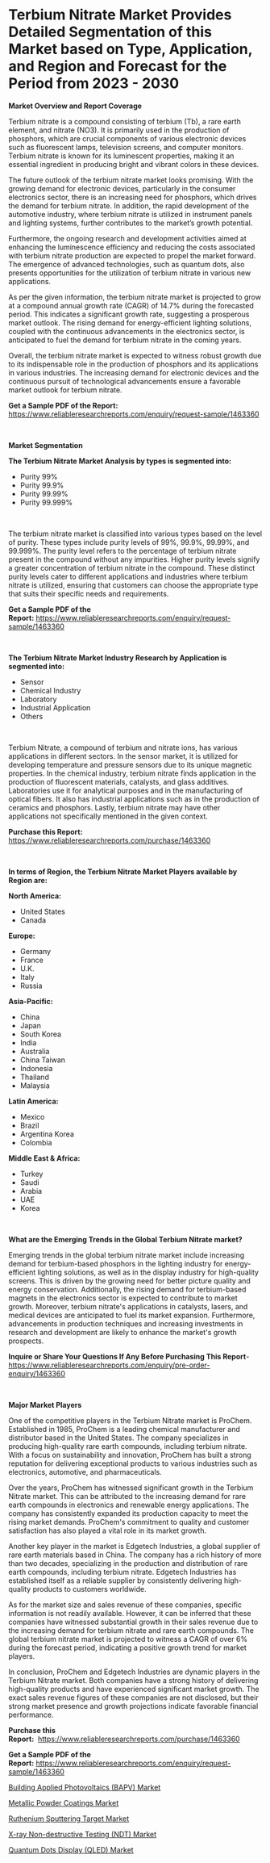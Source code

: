 <p><h1>Terbium Nitrate Market Provides Detailed Segmentation of this Market based on Type, Application, and Region and Forecast for the Period from 2023 - 2030</h1></p><p><strong>Market Overview and Report Coverage</strong></p>
<p><p>Terbium nitrate is a compound consisting of terbium (Tb), a rare earth element, and nitrate (NO3). It is primarily used in the production of phosphors, which are crucial components of various electronic devices such as fluorescent lamps, television screens, and computer monitors. Terbium nitrate is known for its luminescent properties, making it an essential ingredient in producing bright and vibrant colors in these devices.</p><p>The future outlook of the terbium nitrate market looks promising. With the growing demand for electronic devices, particularly in the consumer electronics sector, there is an increasing need for phosphors, which drives the demand for terbium nitrate. In addition, the rapid development of the automotive industry, where terbium nitrate is utilized in instrument panels and lighting systems, further contributes to the market’s growth potential.</p><p>Furthermore, the ongoing research and development activities aimed at enhancing the luminescence efficiency and reducing the costs associated with terbium nitrate production are expected to propel the market forward. The emergence of advanced technologies, such as quantum dots, also presents opportunities for the utilization of terbium nitrate in various new applications.</p><p>As per the given information, the terbium nitrate market is projected to grow at a compound annual growth rate (CAGR) of 14.7% during the forecasted period. This indicates a significant growth rate, suggesting a prosperous market outlook. The rising demand for energy-efficient lighting solutions, coupled with the continuous advancements in the electronics sector, is anticipated to fuel the demand for terbium nitrate in the coming years.</p><p>Overall, the terbium nitrate market is expected to witness robust growth due to its indispensable role in the production of phosphors and its applications in various industries. The increasing demand for electronic devices and the continuous pursuit of technological advancements ensure a favorable market outlook for terbium nitrate.</p></p>
<p><strong>Get a Sample PDF of the Report:</strong> <a href="https://www.reliableresearchreports.com/enquiry/request-sample/1463360">https://www.reliableresearchreports.com/enquiry/request-sample/1463360</a></p>
<p>&nbsp;</p>
<p><strong>Market Segmentation</strong></p>
<p><strong>The Terbium Nitrate Market Analysis by types is segmented into:</strong></p>
<p><ul><li>Purity 99%</li><li>Purity 99.9%</li><li>Purity 99.99%</li><li>Purity 99.999%</li></ul></p>
<p>&nbsp;</p>
<p><p>The terbium nitrate market is classified into various types based on the level of purity. These types include purity levels of 99%, 99.9%, 99.99%, and 99.999%. The purity level refers to the percentage of terbium nitrate present in the compound without any impurities. Higher purity levels signify a greater concentration of terbium nitrate in the compound. These distinct purity levels cater to different applications and industries where terbium nitrate is utilized, ensuring that customers can choose the appropriate type that suits their specific needs and requirements.</p></p>
<p><strong>Get a Sample PDF of the Report:</strong>&nbsp;<a href="https://www.reliableresearchreports.com/enquiry/request-sample/1463360">https://www.reliableresearchreports.com/enquiry/request-sample/1463360</a></p>
<p>&nbsp;</p>
<p><strong>The Terbium Nitrate Market Industry Research by Application is segmented into:</strong></p>
<p><ul><li>Sensor</li><li>Chemical Industry</li><li>Laboratory</li><li>Industrial Application</li><li>Others</li></ul></p>
<p>&nbsp;</p>
<p><p>Terbium Nitrate, a compound of terbium and nitrate ions, has various applications in different sectors. In the sensor market, it is utilized for developing temperature and pressure sensors due to its unique magnetic properties. In the chemical industry, terbium nitrate finds application in the production of fluorescent materials, catalysts, and glass additives. Laboratories use it for analytical purposes and in the manufacturing of optical fibers. It also has industrial applications such as in the production of ceramics and phosphors. Lastly, terbium nitrate may have other applications not specifically mentioned in the given context.</p></p>
<p><strong>Purchase this Report:</strong>&nbsp; <a href="https://www.reliableresearchreports.com/purchase/1463360">https://www.reliableresearchreports.com/purchase/1463360</a></p>
<p>&nbsp;</p>
<p><strong>In terms of Region, the Terbium Nitrate Market Players available by Region are:</strong></p>
<p>
    <p> <strong> North America: </strong>
        <ul>
            <li>United States</li>
            <li>Canada</li>
        </ul>
        </p> 
    <p> <strong> Europe: </strong>
        <ul>
            <li>Germany</li>
            <li>France</li>
            <li>U.K.</li>
            <li>Italy</li>
            <li>Russia</li>
        </ul>
        </p> 
    <p> <strong> Asia-Pacific: </strong>
        <ul>
            <li>China</li>
            <li>Japan</li>
            <li>South Korea</li>
            <li>India</li>
            <li>Australia</li>
            <li>China Taiwan</li>
            <li>Indonesia</li>
            <li>Thailand</li>
            <li>Malaysia</li>
        </ul>
        </p> 
    <p> <strong> Latin America: </strong>
        <ul>
            <li>Mexico</li>
            <li>Brazil</li>
            <li>Argentina Korea</li>
            <li>Colombia</li>
        </ul>
        </p> 
    <p> <strong> Middle East & Africa: </strong>
        <ul>
            <li>Turkey</li>
            <li>Saudi</li>
            <li>Arabia</li>
            <li>UAE</li>
            <li>Korea</li>
        </ul>
    </p>
    </p>
<p>&nbsp;</p>
<p><strong>What are the Emerging Trends in the Global Terbium Nitrate market?</strong></p>
<p><p>Emerging trends in the global terbium nitrate market include increasing demand for terbium-based phosphors in the lighting industry for energy-efficient lighting solutions, as well as in the display industry for high-quality screens. This is driven by the growing need for better picture quality and energy conservation. Additionally, the rising demand for terbium-based magnets in the electronics sector is expected to contribute to market growth. Moreover, terbium nitrate's applications in catalysts, lasers, and medical devices are anticipated to fuel its market expansion. Furthermore, advancements in production techniques and increasing investments in research and development are likely to enhance the market's growth prospects.</p></p>
<p><strong>Inquire or Share Your Questions If Any Before Purchasing This Report</strong>- <a href="https://www.reliableresearchreports.com/enquiry/pre-order-enquiry/1463360">https://www.reliableresearchreports.com/enquiry/pre-order-enquiry/1463360</a></p>
<p>&nbsp;</p>
<p><strong>Major Market Players</strong></p>
<p><p>One of the competitive players in the Terbium Nitrate market is ProChem. Established in 1985, ProChem is a leading chemical manufacturer and distributor based in the United States. The company specializes in producing high-quality rare earth compounds, including terbium nitrate. With a focus on sustainability and innovation, ProChem has built a strong reputation for delivering exceptional products to various industries such as electronics, automotive, and pharmaceuticals.</p><p>Over the years, ProChem has witnessed significant growth in the Terbium Nitrate market. This can be attributed to the increasing demand for rare earth compounds in electronics and renewable energy applications. The company has consistently expanded its production capacity to meet the rising market demands. ProChem's commitment to quality and customer satisfaction has also played a vital role in its market growth.</p><p>Another key player in the market is Edgetech Industries, a global supplier of rare earth materials based in China. The company has a rich history of more than two decades, specializing in the production and distribution of rare earth compounds, including terbium nitrate. Edgetech Industries has established itself as a reliable supplier by consistently delivering high-quality products to customers worldwide.</p><p>As for the market size and sales revenue of these companies, specific information is not readily available. However, it can be inferred that these companies have witnessed substantial growth in their sales revenue due to the increasing demand for terbium nitrate and rare earth compounds. The global terbium nitrate market is projected to witness a CAGR of over 6% during the forecast period, indicating a positive growth trend for market players.</p><p>In conclusion, ProChem and Edgetech Industries are dynamic players in the Terbium Nitrate market. Both companies have a strong history of delivering high-quality products and have experienced significant market growth. The exact sales revenue figures of these companies are not disclosed, but their strong market presence and growth projections indicate favorable financial performance.</p></p>
<p><strong>Purchase this Report:</strong>&nbsp;&nbsp;<a href="https://www.reliableresearchreports.com/purchase/1463360">https://www.reliableresearchreports.com/purchase/1463360</a></p>
<p></p>
<p><strong>Get a Sample PDF of the Report:</strong>&nbsp;<a href="https://www.reliableresearchreports.com/enquiry/request-sample/1463360">https://www.reliableresearchreports.com/enquiry/request-sample/1463360</a></p>
<p><p><a href="https://medium.com/@lorimyers95/building-applied-photovoltaics-bapv-market-size-and-market-trends-complete-industry-overview-7a4b2b7a728f">Building Applied Photovoltaics (BAPV) Market</a></p><p><a href="https://github.com/kipkeeva/Market-Research-Report-List-1/blob/main/metallic-powder-coatings-market.md">Metallic Powder Coatings Market</a></p><p><a href="https://github.com/provorikovar/Market-Research-Report-List-1/blob/main/ruthenium-sputtering-target-market.md">Ruthenium Sputtering Target Market</a></p><p><a href="https://medium.com/@marcellakin2023/x-ray-non-destructive-testing-ndt-market-size-cagr-trends-2024-2030-3e12048a8fb6">X-ray Non-destructive Testing (NDT) Market</a></p><p><a href="https://medium.com/@lap.snake.again/quantum-dots-display-qled-market-share-evolution-and-market-growth-trends-2023-2030-b24c85bc1a25">Quantum Dots Display (QLED) Market</a></p></p>